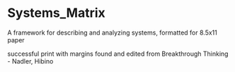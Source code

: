 # Systems_Matrix
A framework for describing and analyzing systems, formatted for 8.5x11 paper

successful print with margins
found and edited from Breakthrough Thinking - Nadler, Hibino
